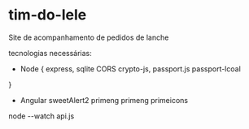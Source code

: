# tim-do-lele
Site de acompanhamento de pedidos de lanche

tecnologias necessárias:
- Node {
    express, 
    sqlite
    CORS
    crypto-js,
    passport.js
    passport-lcoal
    
}
- Angular 
sweetAlert2
primeng
 primeng primeicons

node --watch api.js